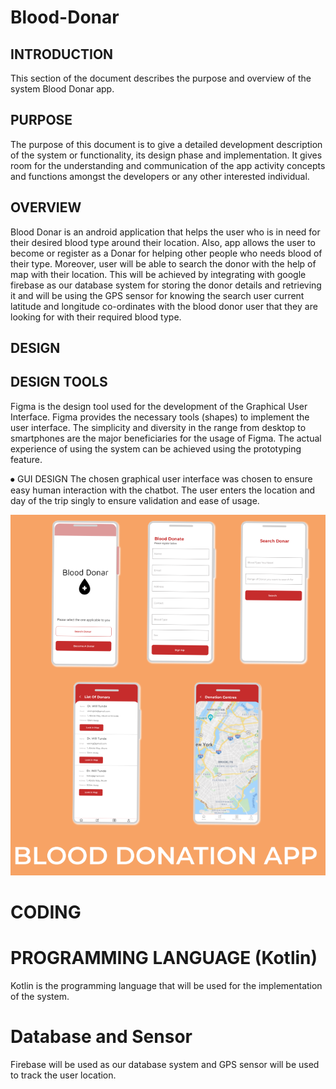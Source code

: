 # Blood-Donar

##	INTRODUCTION
This section of the document describes the purpose and overview of the system Blood Donar app.

## PURPOSE 

The purpose of this document is to give a detailed development description of the system or functionality, its design phase and implementation. It gives room for the understanding and communication of the app activity concepts and functions amongst the developers or any other interested individual.

## OVERVIEW

Blood Donar is an android application that helps the user who is in need for their desired blood type around their location. Also, app allows the user to become or register as a Donar for helping other people who needs blood of their type. Moreover, user will be able to search the donor with the help of map with their location. This will be achieved by integrating with google firebase as our database system for storing the donor details and retrieving it and will be using the GPS sensor for knowing the search user current latitude and longitude co-ordinates with the blood donor user that they are looking for with their required blood type. 

##	DESIGN

## DESIGN TOOLS
 
Figma is the design tool used for the development of the Graphical User Interface. Figma provides the necessary tools (shapes) to implement the user interface. The simplicity and diversity in the range from desktop to smartphones are the major beneficiaries for the usage of Figma. The actual experience of using the system can be achieved using the prototyping feature. 

⦁	GUI DESIGN
The chosen graphical user interface was chosen to ensure easy human interaction with the chatbot. The user enters the location and day of the trip singly to ensure validation and ease of usage.

 ![alt text](https://github.com/Sandip-Tmg/Blood-Donar/blob/master/app/src/main/res/drawable/UI%20Design.PNG)

#	CODING
#	PROGRAMMING LANGUAGE (Kotlin) 
Kotlin is the programming language that will be used for the implementation of the system. 

#	Database and Sensor   
Firebase will be used as our database system and GPS sensor will be used to track the user location.



